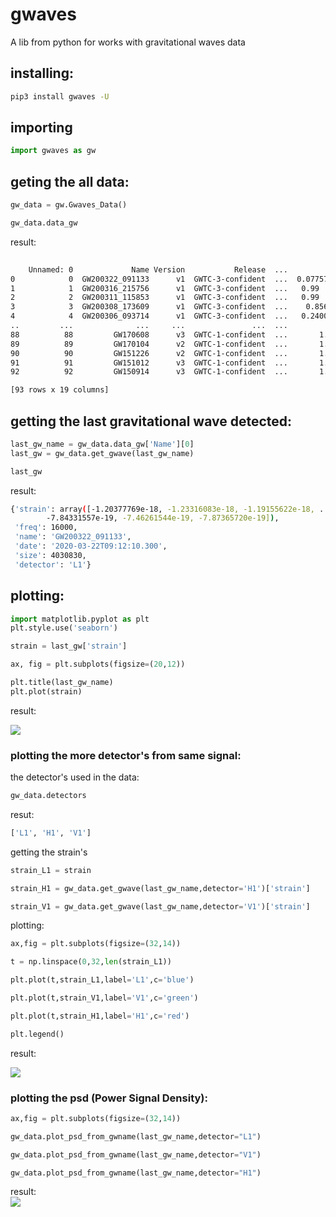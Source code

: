 # gwaves
A lib from python for works with gravitational waves data

## installing:
```sh
pip3 install gwaves -U
```

## importing
```py
import gwaves as gw
```
## geting the all data:
```py
gw_data = gw.Gwaves_Data()

gw_data.data_gw

```
result:
```sh
                                                                                                                             (base) 
    Unnamed: 0             Name Version           Release  ...          Pastro          Final Mass (M☉)                     Date                                               Link
0            0  GW200322_091133      v1  GWTC-3-confident  ...  0.077572  0.08       53.0  53  +38  -26  2020-03-22T09:12:10.300  https://www.gw-openscience.org/eventapi/html/G...
1            1  GW200316_215756      v1  GWTC-3-confident  ...   0.99  ≥  0.99   20.2  20.2  +7.4  -1.9  2020-03-16T21:58:33.100  https://www.gw-openscience.org/eventapi/html/G...
2            2  GW200311_115853      v1  GWTC-3-confident  ...   0.99  ≥  0.99   59.0  59.0  +4.8  -3.9  2020-03-11T11:59:30.300  https://www.gw-openscience.org/eventapi/html/G...
3            3  GW200308_173609      v1  GWTC-3-confident  ...    0.8566  0.86  47.4  47.4  +11.1  -7.7  2020-03-08T17:36:46.700  https://www.gw-openscience.org/eventapi/html/G...
4            4  GW200306_093714      v1  GWTC-3-confident  ...   0.24004  0.24  41.7  41.7  +12.3  -6.9  2020-03-06T09:37:51.100  https://www.gw-openscience.org/eventapi/html/G...
..         ...              ...     ...               ...  ...             ...                      ...                      ...                                                ...
88          88         GW170608      v3  GWTC-1-confident  ...       1.0  1.00   17.8  17.8  +3.4  -0.7  2017-06-08T02:01:53.500  https://www.gw-openscience.org/eventapi/html/G...
89          89         GW170104      v2  GWTC-1-confident  ...       1.0  1.00   48.9  48.9  +5.1  -4.0  2017-01-04T10:12:35.600  https://www.gw-openscience.org/eventapi/html/G...
90          90         GW151226      v2  GWTC-1-confident  ...       1.0  1.00   20.5  20.5  +6.4  -1.5  2015-12-26T03:39:29.600  https://www.gw-openscience.org/eventapi/html/G...
91          91         GW151012      v3  GWTC-1-confident  ...       1.0  1.00  35.6  35.6  +10.8  -3.8  2015-10-12T09:55:19.400  https://www.gw-openscience.org/eventapi/html/G...
92          92         GW150914      v3  GWTC-1-confident  ...       1.0  1.00   63.1  63.1  +3.4  -3.0  2015-09-14T09:51:21.400  https://www.gw-openscience.org/eventapi/html/G...

[93 rows x 19 columns]
```

## getting the last gravitational wave detected:
```py
last_gw_name = gw_data.data_gw['Name'][0]
last_gw = gw_data.get_gwave(last_gw_name)

last_gw
```
result:
```sh
{'strain': array([-1.20377769e-18, -1.23316083e-18, -1.19155622e-18, ...,
        -7.84331557e-19, -7.46261544e-19, -7.87365720e-19]),
 'freq': 16000,
 'name': 'GW200322_091133',
 'date': '2020-03-22T09:12:10.300',
 'size': 4030830,
 'detector': 'L1'}
```
## plotting:
```py
import matplotlib.pyplot as plt
plt.style.use('seaborn')

strain = last_gw['strain']

ax, fig = plt.subplots(figsize=(20,12))

plt.title(last_gw_name)
plt.plot(strain)
```
result:
<br/>

<img src='https://raw.githubusercontent.com/reinanbr/gwaves/main/img/plot_1.png'>
<br/>

### plotting the more detector's from same signal:
the detector's used in the data:
```py
gw_data.detectors
```
resut:
```sh
['L1', 'H1', 'V1']
```
getting the strain's
```py
strain_L1 = strain

strain_H1 = gw_data.get_gwave(last_gw_name,detector='H1')['strain']

strain_V1 = gw_data.get_gwave(last_gw_name,detector='V1')['strain']
```
plotting:
```py
ax,fig = plt.subplots(figsize=(32,14))

t = np.linspace(0,32,len(strain_L1))

plt.plot(t,strain_L1,label='L1',c='blue')

plt.plot(t,strain_V1,label='V1',c='green')

plt.plot(t,strain_H1,label='H1',c='red')

plt.legend()
```
result:
<br/>

<img src='https://raw.githubusercontent.com/reinanbr/gwaves/main/img/plot2.png'>

<br/>


### plotting the psd (Power Signal Density):

```py
ax,fig = plt.subplots(figsize=(32,14))

gw_data.plot_psd_from_gwname(last_gw_name,detector="L1")

gw_data.plot_psd_from_gwname(last_gw_name,detector="V1")

gw_data.plot_psd_from_gwname(last_gw_name,detector="H1")
```

result:
<br/>
<img src='https://raw.githubusercontent.com/reinanbr/gwaves/main/img/plot3.png'>
